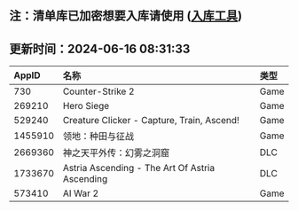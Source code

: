 ## 注：清单库已加密想要入库请使用 ([入库工具](https://github.com/BlankTMing/ManifestAutoUpdate/releases))

## 更新时间：2024-06-16 08:31:33
| AppID | 名称 | 类型  |
| :-------------------- | :----------------------------- | :----------- |
| 730 | Counter-Strike 2| Game |
| 269210 | Hero Siege| Game |
| 529240 | Creature Clicker - Capture, Train, Ascend!| Game |
| 1455910 | 领地：种田与征战| Game |
| 2669360 | 神之天平外传：幻雾之洞窟| DLC |
| 1733670 | Astria Ascending - The Art Of Astria Ascending| DLC |
| 573410 | AI War 2| Game |
